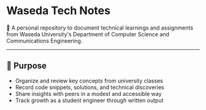 # Waseda Tech Notes

📘 A personal repository to document technical learnings and assignments from Waseda University's Department of Computer Science and Communications Engineering.

---

## 🎯 Purpose

- Organize and review key concepts from university classes  
- Record code snippets, solutions, and technical discoveries  
- Share insights with peers in a modest and accessible way  
- Track growth as a student engineer through written output  


